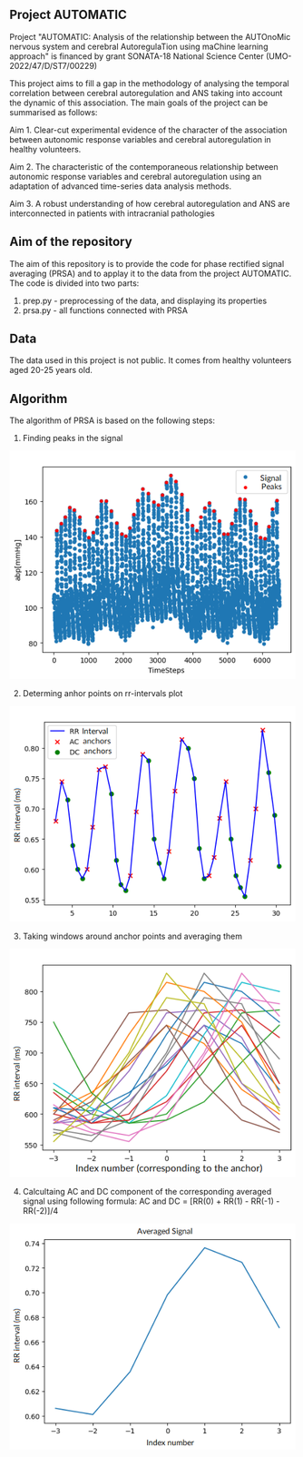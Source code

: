 ## Project AUTOMATIC
Project "AUTOMATIC: Analysis of the relationship between the AUTOnoMic nervous system and cerebral AutoregulaTion using maChine learning approach" is financed by grant SONATA-18 National Science Center (UMO-2022/47/D/ST7/00229)


This project aims to fill a gap in the methodology of analysing the temporal correlation between cerebral autoregulation and ANS taking into account the dynamic of this association. The main goals of the project can be summarised as follows:

Aim 1. Clear-cut experimental evidence of the character of the association between autonomic response variables and cerebral autoregulation in healthy volunteers.

Aim 2. The characteristic of the contemporaneous relationship between autonomic response variables and cerebral autoregulation using an adaptation of advanced time-series data analysis methods.

Aim 3. A robust understanding of how cerebral autoregulation and ANS are interconnected in patients with intracranial pathologies


## Aim of the repository
The aim of this repository is to provide the code for phase rectified signal averaging (PRSA) and to applay it to the data from the project AUTOMATIC. The code is divided into two parts:
1. prep.py - preprocessing of the data, and displaying its properties
2. prsa.py - all functions connected with PRSA

## Data
The data used in this project is not public. It comes from healthy volunteers aged 20-25 years old.

## Algorithm
The algorithm of PRSA is based on the following steps:
1. Finding peaks in the signal

![signal_sample](images/signal_sample.png)

2. Determing anhor points on rr-intervals plot

![rr_plot](images/rr_plot.png)

3. Taking windows around anchor points and averaging them

![anchors_windows](images/anchors_windows.png)

4. Calcultaing AC and DC component of the corresponding averaged signal using following formula: AC and DC = [RR(0) + RR(1) - RR(-1) - RR(-2)]/4

![averaged_signal](images/averaged_signal.png)
